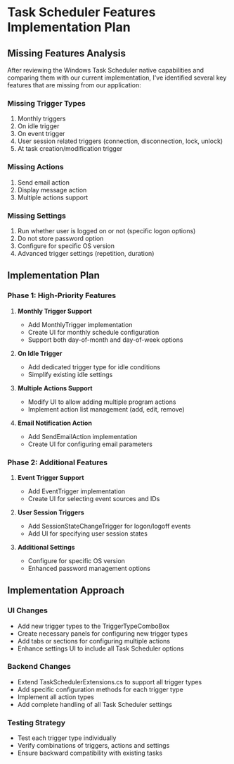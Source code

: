 # Task Scheduler Features Implementation Plan

## Missing Features Analysis

After reviewing the Windows Task Scheduler native capabilities and comparing them with our current implementation, I've identified several key features that are missing from our application:

### Missing Trigger Types
1. Monthly triggers
2. On idle trigger
3. On event trigger
4. User session related triggers (connection, disconnection, lock, unlock)
5. At task creation/modification trigger

### Missing Actions
1. Send email action
2. Display message action
3. Multiple actions support

### Missing Settings
1. Run whether user is logged on or not (specific logon options)
2. Do not store password option
3. Configure for specific OS version
4. Advanced trigger settings (repetition, duration)

## Implementation Plan

### Phase 1: High-Priority Features
1. **Monthly Trigger Support**
   - Add MonthlyTrigger implementation
   - Create UI for monthly schedule configuration
   - Support both day-of-month and day-of-week options

2. **On Idle Trigger**
   - Add dedicated trigger type for idle conditions
   - Simplify existing idle settings

3. **Multiple Actions Support**
   - Modify UI to allow adding multiple program actions
   - Implement action list management (add, edit, remove)

4. **Email Notification Action**
   - Add SendEmailAction implementation
   - Create UI for configuring email parameters

### Phase 2: Additional Features
1. **Event Trigger Support**
   - Add EventTrigger implementation
   - Create UI for selecting event sources and IDs

2. **User Session Triggers**
   - Add SessionStateChangeTrigger for logon/logoff events
   - Add UI for specifying user session states

3. **Additional Settings**
   - Configure for specific OS version
   - Enhanced password management options

## Implementation Approach

### UI Changes
- Add new trigger types to the TriggerTypeComboBox
- Create necessary panels for configuring new trigger types
- Add tabs or sections for configuring multiple actions
- Enhance settings UI to include all Task Scheduler options

### Backend Changes
- Extend TaskSchedulerExtensions.cs to support all trigger types
- Add specific configuration methods for each trigger type
- Implement all action types
- Add complete handling of all Task Scheduler settings

### Testing Strategy
- Test each trigger type individually
- Verify combinations of triggers, actions and settings
- Ensure backward compatibility with existing tasks
